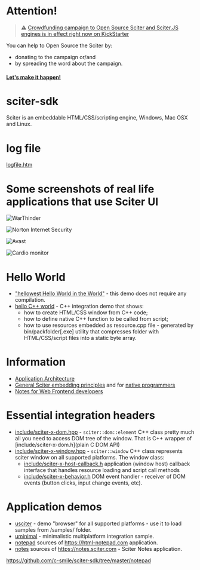 # Attention!

> :warning: [Crowdfunding campaign to Open Source Sciter and Sciter.JS engines is in effect right now on KickStarter](https://www.kickstarter.com/projects/c-smile/open-source-sciter-engine)

You can help to Open Source the Sciter by:

* donating to the campaign or/and</li>
* by spreading the word about the campaign.</li></ul>

#### [Let's make it happen!](https://www.kickstarter.com/projects/c-smile/open-source-sciter-engine)

# sciter-sdk
Sciter is an embeddable HTML/CSS/scripting engine, Windows, Mac OSX and Linux.

# log file
[logfile.htm](https://rawgit.com/c-smile/sciter-sdk/master/logfile.htm)

# Some screenshots of real life applications that use Sciter UI

![WarThinder](https://sciter.com/screenshots/slide-wt5.png)

![Norton Internet Security](https://sciter.com/screenshots/slide-norton-nis.png)

![Avast](https://sciter.com/screenshots/slide-avast.png)

![Cardio monitor](https://sciter.com/screenshots/slide-cardio.png)

# Hello World

* ["hellowest Hello World in the World"](https://sciter.com/tutorials/hello-world-tutorial/) - this demo does not require any compilation. 
* [hello C++ world](https://sciter.com/hello-cpp-tutorial/) - C++ integration demo that shows:
  * how to create HTML/CSS window from C++ code;
  * how to define native C++ function to be called from script;
  * how to use resources embedded as resource.cpp file - generated by bin/packfolder[.exe] utility that compresses folder with HTML/CSS/script files into a static byte array.
  
# Information

* [Application Architecture](https://sciter.com/sciter-ui-application-architecture/)
* [General Sciter embedding principles](https://sciter.com/developers/embedding-principles/) and for [native programmers]( https://sciter.com/developers/for-native-gui-programmers/)
* [Notes for Web Frontend developers](https://sciter.com/developers/for-web-programmers/)

# Essential integration headers

* [include/sciter-x-dom.hpp](include/sciter-x-dom.hpp) - `sciter::dom::element` C++ class pretty much all you need to access DOM tree of the window. That is C++ wrapper of [include/sciter-x-dom.h](plain C DOM API)
* [include/sciter-x-window.hpp](include/sciter-x-window.hpp) - `sciter::window` C++ class represents sciter window on all supported platforms. The window class:  
  * [include/sciter-x-host-callback.h](include/sciter-x-host-callback.h) application (window host) callback interface that handles resource loading and script call methods
  * [include/sciter-x-behavior.h](include/sciter-x-behavior.h) DOM event handler - receiver of DOM events (button clicks, input change events, etc).
  
# Application demos

* [usciter](demos/usciter) - demo "browser" for all supported platforms - use it to load samples from /samples/ folder.
* [uminimal](demos/uminimal) - minimalistic multiplatform integration sample.
* [notepad](https://github.com/c-smile/sciter-sdk/tree/master/notepad) sources of https://html-notepad.com application.
* [notes](https://github.com/c-smile/sciter-sdk/tree/master/notes) sources of https://notes.sciter.com - Sciter Notes application.




https://github.com/c-smile/sciter-sdk/tree/master/notepad


